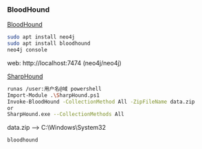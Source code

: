 ### BloodHound

[BloodHound](https://github.com/SpecterOps/BloodHound)

```bash
sudo apt install neo4j
sudo apt install bloodhound
neo4j console
```

web: http://localhost:7474 (neo4j/neo4j)

[SharpHound](https://github.com/SpecterOps/SharpHound)

```bash
runas /user:用户名@域 powershell
Import-Module .\SharpHound.ps1
Invoke-BloodHound -CollectionMethod All -ZipFileName data.zip
or
SharpHound.exe --CollectionMethods All
```

data.zip --> C:\Windows\System32

```bash
bloodhound
```
